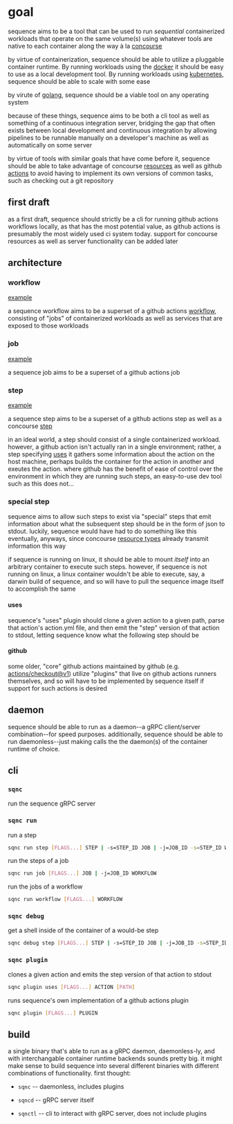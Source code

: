 # goal

sequence aims to be a tool that can be used to run _sequential_ containerized workloads that operate on the same volume(s) using whatever tools are native to each container along the way à la [concourse](https://concourse-ci.org)

by virtue of containerization, sequence should be able to utilize a pluggable container runtime. By running workloads using the [docker](https://docker.com) it should be easy to use as a local development tool. By running workloads using [kubernetes](https://kubernetes.io/), sequence should be able to scale with some ease

by virute of [golang](https://go.dev/), sequence should be a viable tool on any operating system

because of these things, sequence aims to be both a cli tool as well as something of a continuous integration server, bridging the gap that often exists between local development and continuous integration by allowing pipelines to be runnable manually on a developer's machine as well as automatically on some server

by virtue of tools with similar goals that have come before it, sequence should be able to take advantage of concourse [resources](https://concourse-ci.org/resources.html) as well as github [actions](https://docs.github.com/en/actions/learn-github-actions/understanding-github-actions#actions) to avoid having to implement its own versions of common tasks, such as checking out a git repository

## first draft

as a first draft, sequence should strictly be a cli for running github actions workflows locally, as that has the most potential value, as github actions is presumably the most widely used ci system today. support for concourse resources as well as server functionality can be added later

## architecture

### workflow

[example](testdata/workflow.yml)

a sequence workflow aims to be a superset of a github actions [workflow](https://docs.github.com/en/actions/learn-github-actions/understanding-github-actions#create-an-example-workflow), consisting of "jobs" of containerized workloads as well as services that are exposed to those workloads

### job

[example](testdata/job.yml)

a sequence job aims to be a superset of a github actions job

### step

[example](testdata/step.yml)

a sequence step aims to be a superset of a github actions step as well as a concourse [step](https://concourse-ci.org/steps.html)

in an ideal world, a step should consist of a single containerized workload. however, a github action isn't actually ran in a single environment; rather, a step specifying [uses](https://docs.github.com/en/actions/learn-github-actions/workflow-syntax-for-github-actions#jobsjob_idstepsuses) it gathers some information about the action on the host machine, perhaps builds the container for the action in another and exeutes the action. where github has the benefit of ease of control over the environment in which they are running such steps, an easy-to-use dev tool such as this does not...

### special step

sequence aims to allow such steps to exist via "special" steps that emit information about what the subsequent step should be in the form of json to stdout. luckily, sequence would have had to do something like this eventually, anyways, since concourse [resource types](https://concourse-ci.org/implementing-resource-types.html) already transmit information this way

if sequence is running on linux, it should be able to mount _itself_ into an arbitrary container to execute such steps. however, if sequence is not running on linux, a linux container wouldn't be able to execute, say, a darwin build of sequence, and so will have to pull the sequence image itself to accomplish the same

#### uses

sequence's "uses" plugin should clone a given action to a given path, parse that action's action.yml file, and then emit the "step" version of that action to stdout, letting sequence know what the following step should be

#### github

some older, "core" github actions maintained by github (e.g. [actions/checkout@v1](https://github.com/actions/checkout/blob/v1/action.yml#L23)) utilize "plugins" that live on github actions runners themselves, and so will have to be implemented by sequence itself if support for such actions is desired

## daemon

sequence should be able to run as a daemon--a gRPC client/server combination--for speed purposes. additionally, sequence should be able to run daemonless--just making calls the the daemon(s) of the container runtime of choice.

## cli

### `sqnc`

run the sequence gRPC server

### `sqnc run`

run a step

```sh
sqnc run step [FLAGS...] STEP | -s=STEP_ID JOB | -j=JOB_ID -s=STEP_ID WORKFLOW
```

run the steps of a job

```sh
sqnc run job [FLAGS...] JOB | -j=JOB_ID WORKFLOW
```

run the jobs of a workflow

```sh
sqnc run workflow [FLAGS...] WORKFLOW
```

### `sqnc debug`

get a shell inside of the container of a would-be step

```sh
sqnc debug step [FLAGS...] STEP | -s=STEP_ID JOB | -j=JOB_ID -s=STEP_ID WORKFLOW
```

### `sqnc plugin`

clones a given action and emits the step version of that action to stdout

```sh
sqnc plugin uses [FLAGS...] ACTION [PATH]
```

runs sequence's own implementation of a github actions plugin

```sh
sqnc plugin [FLAGS...] PLUGIN
```

## build

a single binary that's able to run as a gRPC daemon, daemonless-ly, and with interchangable container runtime backends sounds pretty big. it might make sense to build sequence into several different binaries with different combinations of functionality. first thought:

* `sqnc` -- daemonless, includes plugins

* `sqncd` -- gRPC server itself

* `sqnctl` -- cli to interact with gRPC server, does not include plugins
